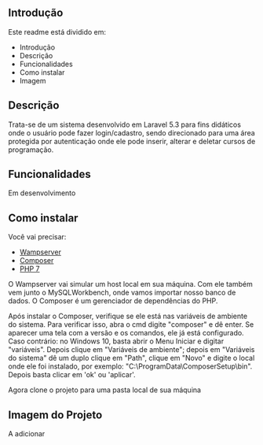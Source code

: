 ## Introdução

Este readme está dividido em:

- Introdução
- Descrição
- Funcionalidades
- Como instalar
- Imagem

## Descrição

Trata-se de um sistema desenvolvido em Laravel 5.3 para fins didáticos onde o usuário pode fazer login/cadastro, sendo direcionado para uma área protegida por autenticação onde ele pode inserir, alterar e deletar cursos de programação.

## Funcionalidades

Em desenvolvimento

## Como instalar

Você vai precisar:
- [Wampserver](https://www.wampserver.com/en/)
- [Composer](https://getcomposer.org/)
- [PHP 7](https://www.php.net/)

O Wampserver vai simular um host local em sua máquina. Com ele também vem junto o MySQLWorkbench, onde vamos importar nosso banco de dados.
O Composer é um gerenciador de dependências do PHP.

Após instalar o Composer, verifique se ele está nas variáveis de ambiente do sistema. Para verificar isso, abra o cmd digite "composer" e dê enter. Se aparecer uma tela com a versão e os comandos, ele já está configurado. Caso contrário: no Windows 10, basta abrir o Menu Iniciar e digitar "variáveis". Depois clique em "Variáveis de ambiente"; depois em "Variáveis do sistema" dê um duplo clique em "Path", clique em "Novo" e digite o local onde ele foi instalado, por exemplo: "C:\ProgramData\ComposerSetup\bin". Depois basta clicar em 'ok' ou 'aplicar'.

Agora clone o projeto para uma pasta local de sua máquina

## Imagem do Projeto

A adicionar
